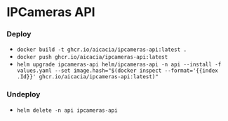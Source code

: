 # IPCameras API

### Deploy

- `docker build -t ghcr.io/aicacia/ipcameras-api:latest .`
- `docker push ghcr.io/aicacia/ipcameras-api:latest`
- `helm upgrade ipcameras-api helm/ipcameras-api -n api --install -f values.yaml --set image.hash="$(docker inspect --format='{{index .Id}}' ghcr.io/aicacia/ipcameras-api:latest)"`

### Undeploy

- `helm delete -n api ipcameras-api`
